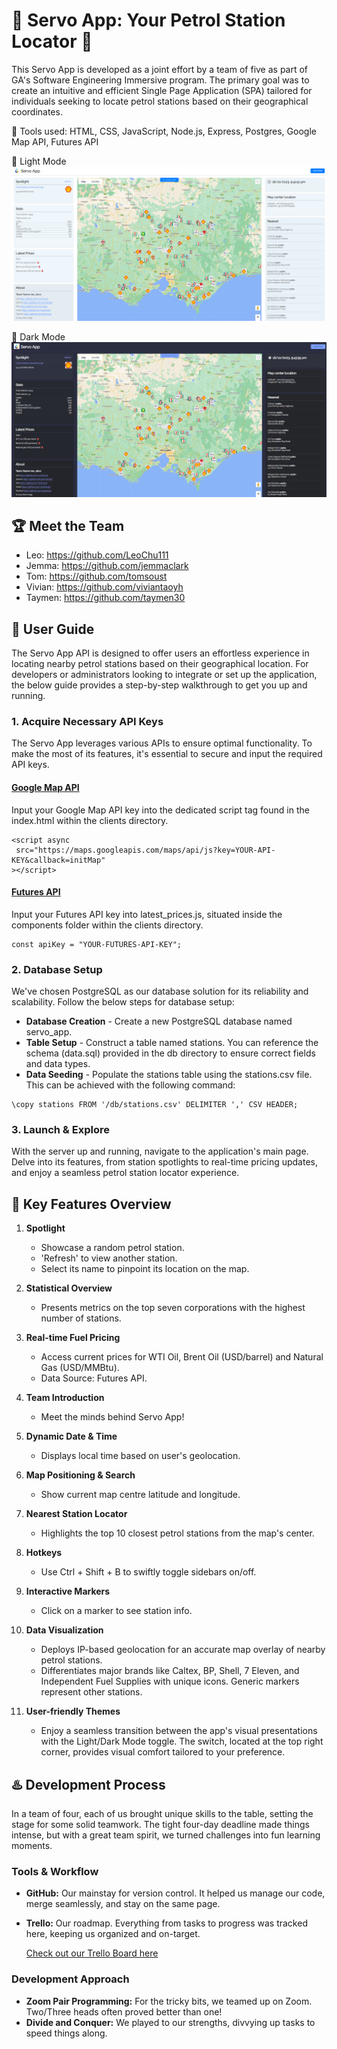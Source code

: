 # 🌟 Servo App: Your Petrol Station Locator 🌟
This Servo App is developed as a joint effort by a team of five as part of GA's Software Engineering Immersive program. The primary goal was to create an intuitive and efficient Single Page Application (SPA) tailored for individuals seeking to locate petrol stations based on their geographical coordinates. 

📢 Tools used: HTML, CSS, JavaScript, Node.js, Express, Postgres, Google Map API, Futures API

💎 Light Mode
![](/clients/images/Placeholder%20-%20Light%20mode.png) 

💎 Dark Mode
![](/clients/images/Placeholder%20-%20Dark%20mode.png) 



## 🏆 Meet the Team

- Leo: https://github.com/LeoChu111
- Jemma: https://github.com/jemmaclark
- Tom: https://github.com/tomsoust
- Vivian: https://github.com/viviantaoyh
- Taymen: https://github.com/taymen30



## 🎯 User Guide
The Servo App API is designed to offer users an effortless experience in locating nearby petrol stations based on their geographical location. For developers or administrators looking to integrate or set up the application, the below guide provides a step-by-step walkthrough to get you up and running.

### 1. Acquire Necessary API Keys
The Servo App leverages various APIs to ensure optimal functionality. To make the most of its features, it's essential to secure and input the required API keys.

#### [Google Map API](https://developers.google.com/maps)

 Input your Google Map API key into the dedicated script tag found in the index.html within the clients directory.

 ```
 <script async
  src="https://maps.googleapis.com/maps/api/js?key=YOUR-API-KEY&callback=initMap"
></script>

 ```

#### [Futures API](https://www.futures-api.com/documentation)

Input your Futures API key into latest_prices.js, situated inside the components folder within the clients directory.

```
const apiKey = "YOUR-FUTURES-API-KEY";
```

### 2. Database Setup
We've chosen PostgreSQL as our database solution for its reliability and scalability. Follow the below steps for database setup:

- **Database Creation** - Create a new PostgreSQL database named servo_app.
- **Table Setup** - Construct a table named stations. You can reference the schema (data.sql) provided in the db directory to ensure correct fields and data types.
- **Data Seeding** - Populate the stations table using the stations.csv file. This can be achieved with the following command:

```
\copy stations FROM '/db/stations.csv' DELIMITER ',' CSV HEADER;
```

### 3. Launch & Explore
With the server up and running, navigate to the application's main page. Delve into its features, from station spotlights to real-time pricing updates, and enjoy a seamless petrol station locator experience.



## 🌈 Key Features Overview

1. **Spotlight** 
    - Showcase a random petrol station.
    - 'Refresh' to view another station.
    - Select its name to pinpoint its location on the map.

2. **Statistical Overview**
    - Presents metrics on the top seven corporations with the highest number of stations.


3. **Real-time Fuel Pricing**
    - Access current prices for WTI Oil, Brent Oil (USD/barrel) and Natural Gas (USD/MMBtu).
    - Data Source: Futures API.

4. **Team Introduction**
    - Meet the minds behind Servo App!

5. **Dynamic Date & Time**
    - Displays local time based on user's geolocation.

6. **Map Positioning & Search**
    - Show current map centre latitude and longitude.

7. **Nearest Station Locator**
    - Highlights the top 10 closest petrol stations from the map's center.

8. **Hotkeys**
    - Use Ctrl + Shift + B to swiftly toggle sidebars on/off.

9. **Interactive Markers**
    - Click on a marker to see station info.

10. **Data Visualization**
    - Deploys IP-based geolocation for an accurate map overlay of nearby petrol stations.
    - Differentiates major brands like Caltex, BP, Shell, 7 Eleven, and Independent Fuel Supplies with unique icons. Generic markers represent other stations.

11. **User-friendly Themes**
    - Enjoy a seamless transition between the app's visual presentations with the Light/Dark Mode toggle. The switch, located at the top right corner, provides visual comfort tailored to your preference.



## ♨️ Development Process
In a team of four, each of us brought unique skills to the table, setting the stage for some solid teamwork. The tight four-day deadline made things intense, but with a great team spirit, we turned challenges into fun learning moments.

### Tools & Workflow
- **GitHub:** Our mainstay for version control. It helped us manage our code, merge seamlessly, and stay on the same page.
- **Trello:** Our roadmap. Everything from tasks to progress was tracked here, keeping us organized and on-target.

    [Check out our Trello Board here](https://trello.com/b/6SZitQzm/server)


### Development Approach

- **Zoom Pair Programming:** For the tricky bits, we teamed up on Zoom. Two/Three heads often proved better than one!
- **Divide and Conquer:** We played to our strengths, divvying up tasks to speed things along.
